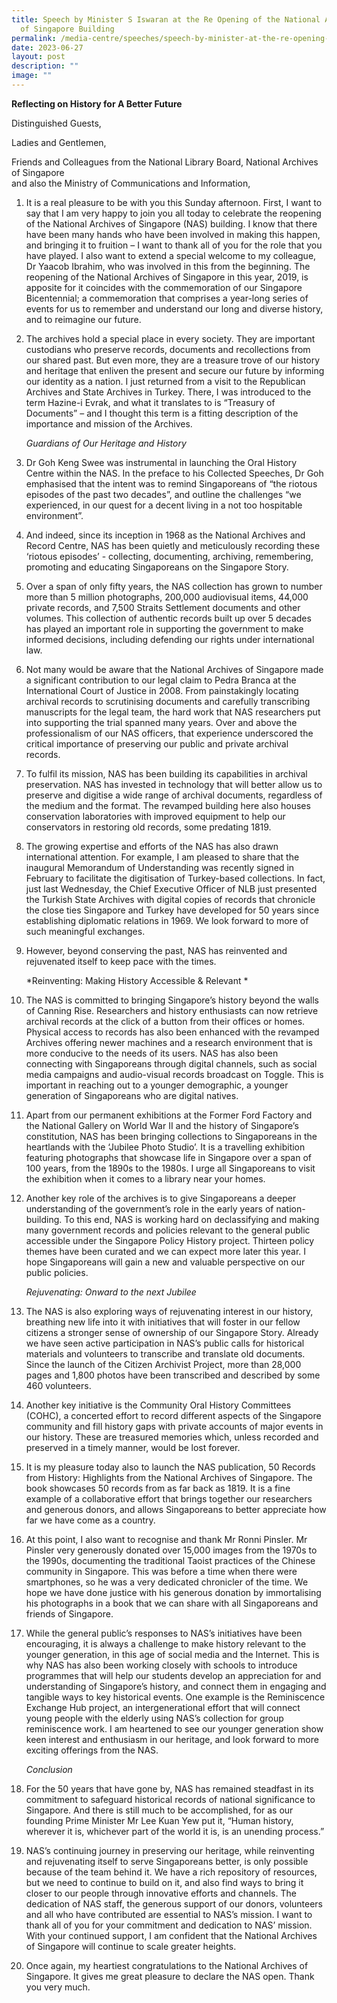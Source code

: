 ```yaml
---
title: Speech by Minister S Iswaran at the Re Opening of the National Archives
  of Singapore Building
permalink: /media-centre/speeches/speech-by-minister-at-the-re-opening-of-nas-building/
date: 2023-06-27
layout: post
description: ""
image: ""
---
```

**Reflecting on History for A Better Future**

Distinguished Guests,   
  
Ladies and Gentlemen,   
  
Friends and Colleagues from the National Library Board, National Archives of Singapore  
and also the Ministry of Communications and Information,  

1. It is a real pleasure to be with you this Sunday afternoon. First, I want to say that I am very happy to join you all today to celebrate the reopening of the National Archives of Singapore (NAS) building. I know that there have been many hands who have been involved in making this happen, and bringing it to fruition – I want to thank all of you for the role that you have played. I also want to extend a special welcome to my colleague, Dr Yaacob Ibrahim, who was involved in this from the beginning. The reopening of the National Archives of Singapore in this year, 2019, is apposite for it coincides with the commemoration of our Singapore Bicentennial; a commemoration that comprises a year-long series of events for us to remember and understand our long and diverse history, and to reimagine our future.   
  
2. The archives hold a special place in every society. They are important custodians who preserve records, documents and recollections from our shared past. But even more, they are a treasure trove of our history and heritage that enliven the present and secure our future by informing our identity as a nation. I just returned from a visit to the Republican Archives and State Archives in Turkey. There, I was introduced to the term Hazine-i Evrak, and what it translates to is “Treasury of Documents” – and I thought this term is a fitting description of the importance and mission of the Archives.   
  
    *Guardians of Our Heritage and History*  
  
3. Dr Goh Keng Swee was instrumental in launching the Oral History Centre within the NAS. In the preface to his Collected Speeches, Dr Goh emphasised that the intent was to remind Singaporeans of “the riotous episodes of the past two decades”, and outline the challenges “we experienced, in our quest for a decent living in a not too hospitable environment”.   
  
4. And indeed, since its inception in 1968 as the National Archives and Record Centre, NAS has been quietly and meticulously recording these ‘riotous episodes’ - collecting, documenting, archiving, remembering, promoting and educating Singaporeans on the Singapore Story.   
  
5. Over a span of only fifty years, the NAS collection has grown to number more than 5 million photographs, 200,000 audiovisual items, 44,000 private records, and 7,500 Straits Settlement documents and other volumes. This collection of authentic records built up over 5 decades has played an important role in supporting the government to make informed decisions, including defending our rights under international law.   
  
6. Not many would be aware that the National Archives of Singapore made a significant contribution to our legal claim to Pedra Branca at the International Court of Justice in 2008. From painstakingly locating archival records to scrutinising documents and carefully transcribing manuscripts for the legal team, the hard work that NAS researchers put into supporting the trial spanned many years. Over and above the professionalism of our NAS officers, that experience underscored the critical importance of preserving our public and private archival records.   
  
7. To fulfil its mission, NAS has been building its capabilities in archival preservation. NAS has invested in technology that will better allow us to preserve and digitise a wide range of archival documents, regardless of the medium and the format. The revamped building here also houses conservation laboratories with improved equipment to help our conservators in restoring old records, some predating 1819.   
  
8. The growing expertise and efforts of the NAS has also drawn international attention. For example, I am pleased to share that the inaugural Memorandum of Understanding was recently signed in February to facilitate the digitisation of Turkey-based collections. In fact, just last Wednesday, the Chief Executive Officer of NLB just presented the Turkish State Archives with digital copies of records that chronicle the close ties Singapore and Turkey have developed for 50 years since establishing diplomatic relations in 1969. We look forward to more of such meaningful exchanges.   
  
9. However, beyond conserving the past, NAS has reinvented and rejuvenated itself to keep pace with the times.   
  
    *Reinventing: Making History Accessible & Relevant *  
  
10. The NAS is committed to bringing Singapore’s history beyond the walls of Canning Rise. Researchers and history enthusiasts can now retrieve archival records at the click of a button from their offices or homes. Physical access to records has also been enhanced with the revamped Archives offering newer machines and a research environment that is more conducive to the needs of its users. NAS has also been connecting with Singaporeans through digital channels, such as social media campaigns and audio-visual records broadcast on Toggle. This is important in reaching out to a younger demographic, a younger generation of Singaporeans who are digital natives.  
  
11. Apart from our permanent exhibitions at the Former Ford Factory and the National Gallery on World War II and the history of Singapore’s constitution, NAS has been bringing collections to Singaporeans in the heartlands with the ‘Jubilee Photo Studio’. It is a travelling exhibition featuring photographs that showcase life in Singapore over a span of 100 years, from the 1890s to the 1980s. I urge all Singaporeans to visit the exhibition when it comes to a library near your homes.   
  
12. Another key role of the archives is to give Singaporeans a deeper understanding of the government’s role in the early years of nation-building. To this end, NAS is working hard on declassifying and making many government records and policies relevant to the general public accessible under the Singapore Policy History project. Thirteen policy themes have been curated and we can expect more later this year. I hope Singaporeans will gain a new and valuable perspective on our public policies.   
  
    *Rejuvenating: Onward to the next Jubilee*  
  
13. The NAS is also exploring ways of rejuvenating interest in our history, breathing new life into it with initiatives that will foster in our fellow citizens a stronger sense of ownership of our Singapore Story. Already we have seen active participation in NAS’s public calls for historical materials and volunteers to transcribe and translate old documents. Since the launch of the Citizen Archivist Project, more than 28,000 pages and 1,800 photos have been transcribed and described by some 460 volunteers.  
  
14. Another key initiative is the Community Oral History Committees (COHC), a concerted effort to record different aspects of the Singapore community and fill history gaps with private accounts of major events in our history. These are treasured memories which, unless recorded and preserved in a timely manner, would be lost forever.  
  
15. It is my pleasure today also to launch the NAS publication, 50 Records from History: Highlights from the National Archives of Singapore. The book showcases 50 records from as far back as 1819. It is a fine example of a collaborative effort that brings together our researchers and generous donors, and allows Singaporeans to better appreciate how far we have come as a country.   
  
16. At this point, I also want to recognise and thank Mr Ronni Pinsler. Mr Pinsler very generously donated over 15,000 images from the 1970s to the 1990s, documenting the traditional Taoist practices of the Chinese community in Singapore. This was before a time when there were smartphones, so he was a very dedicated chronicler of the time. We hope we have done justice with his generous donation by immortalising his photographs in a book that we can share with all Singaporeans and friends of Singapore.   
  
17. While the general public’s responses to NAS’s initiatives have been encouraging, it is always a challenge to make history relevant to the younger generation, in this age of social media and the Internet. This is why NAS has also been working closely with schools to introduce programmes that will help our students develop an appreciation for and understanding of Singapore’s history, and connect them in engaging and tangible ways to key historical events. One example is the Reminiscence Exchange Hub project, an intergenerational effort that will connect young people with the elderly using NAS’s collection for group reminiscence work. I am heartened to see our younger generation show keen interest and enthusiasm in our heritage, and look forward to more exciting offerings from the NAS.   
  
    *Conclusion* 
  
18. For the 50 years that have gone by, NAS has remained steadfast in its commitment to safeguard historical records of national significance to Singapore. And there is still much to be accomplished, for as our founding Prime Minister Mr Lee Kuan Yew put it, “Human history, wherever it is, whichever part of the world it is, is an unending process.”   
  
19. NAS’s continuing journey in preserving our heritage, while reinventing and rejuvenating itself to serve Singaporeans better, is only possible because of the team behind it. We have a rich repository of resources, but we need to continue to build on it, and also find ways to bring it closer to our people through innovative efforts and channels. The dedication of NAS staff, the generous support of our donors, volunteers and all who have contributed are essential to NAS’s mission. I want to thank all of you for your commitment and dedication to NAS’ mission. With your continued support, I am confident that the National Archives of Singapore will continue to scale greater heights.  
  
20. Once again, my heartiest congratulations to the National Archives of Singapore. It gives me great pleasure to declare the NAS open. Thank you very much.